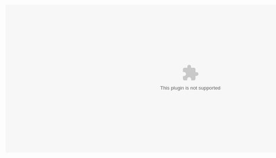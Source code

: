 <embed align="left" valign="top" width="1000" height="400" src="qkdummy.github.io/utf-8' 'sj.swf" quality="high" wmode="Transparent">
